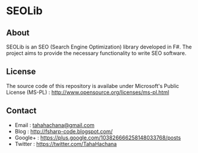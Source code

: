 SEOLib
======

About
-----

SEOLib is an SEO (Search Engine Optimization) library developed in F#. The project aims to provide the necessary functionality to write SEO software.

License
-------

The source code of this repository is availabe under Microsoft's Public License (MS-PL) : http://www.opensource.org/licenses/ms-pl.html

Contact
-------

* Email   : tahahachana@gmail.com
* Blog    : http://fsharp-code.blogspot.com/
* Google+ : https://plus.google.com/103826666258148033768/posts
* Twitter : https://twitter.com/TahaHachana